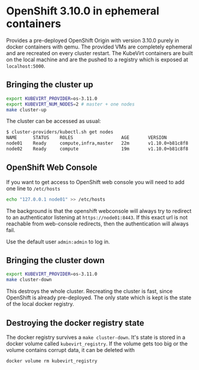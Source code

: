 # OpenShift 3.10.0 in ephemeral containers

Provides a pre-deployed OpenShift Origin with version 3.10.0 purely in docker
containers with qemu. The provided VMs are completely ephemeral and are
recreated on every cluster restart. The KubeVirt containers are built on the
local machine and are the pushed to a registry which is exposed at
`localhost:5000`.

## Bringing the cluster up

```bash
export KUBEVIRT_PROVIDER=os-3.11.0
export KUBEVIRT_NUM_NODES=2 # master + one nodes
make cluster-up
```

The cluster can be accessed as usual:

```bash
$ cluster-providers/kubectl.sh get nodes
NAME      STATUS    ROLES                  AGE       VERSION
node01    Ready     compute,infra,master   22m       v1.10.0+b81c8f8
node02    Ready     compute                19m       v1.10.0+b81c8f8
```

## OpenShift Web Console

If you want to get access to OpenShift web console you will need to add one line to `/etc/hosts`
```bash
echo "127.0.0.1 node01" >> /etc/hosts
```

The background is that the openshift webconsole will always try to redirect to
an authenticator listening at `https://node01:8443`. If this exact url is not
reachable from web-console redirects, then the authentication will always fail.

Use the default user `admin:admin` to log in.

## Bringing the cluster down

```bash
export KUBEVIRT_PROVIDER=os-3.11.0
make cluster-down
```

This destroys the whole cluster. Recreating the cluster is fast, since OpenShift
is already pre-deployed. The only state which is kept is the state of the local
docker registry.

## Destroying the docker registry state

The docker registry survives a `make cluster-down`. It's state is stored in a
docker volume called `kubevirt_registry`. If the volume gets too big or the
volume contains corrupt data, it can be deleted with

```bash
docker volume rm kubevirt_registry
```
